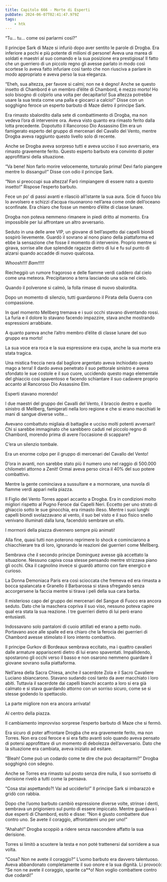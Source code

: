 ```yaml
---
title: Capitolo 666 - Morte di Esperti
pubDate: 2024-06-07T02:41:47.979Z
tags:
    - htk
---
```


“Tu… tu… come osi parlarmi così?”

Il principe Sark di Maze si infuriò dopo aver sentito le parole di Drogba. Era inferiore a pochi e più potente di milioni di persone! Aveva una marea di soldati e maestri al suo comando e la sua posizione era prestigiosa! Il fatto che un guerriero di un piccolo regno gli avesse parlato in modo così scortese lo aveva fatto infuriare così tanto che non riusciva a parlare in modo appropriato e aveva perso la sua eleganza.

“Eheh, sua altezza, per favore si calmi; non ne è degno! Anche se questo insetto di Chambord è un membro d’élite di Chambord, è mezzo morto! Ho solo bisogno di colpirlo una volta per decapitarlo! Sua altezza potrebbe usare la sua testa come una palla e giocarci a calcio!” Disse con un sogghigno feroce un esperto barbuto di Maze dietro il principe Sark.

Era rimasto sbalordito dalla sete di combattimento di Drogba, ma non vedeva l’ora di intervenire ora. Aveva visto quanto era rimasto ferito dalla lotta precedente. Dopotutto il Rancoroso Dio Assassino Elm era un famigerato esperto del gruppo di mercenari del Cavallo del Vento, mentre Drogba aveva raggiunto questo livello solo di recente.

Anche se Drogba aveva sorpreso tutti e aveva ucciso il suo avversario, era rimasto gravemente ferito. Questo esperto barbuto era convinto di poter approfittarsi della situazione.

“Va bene! Non farlo morire velocemente, torturalo prima! Devi farlo piangere mentre lo dissangui!” Disse con odio il principe Sark.

“Non si preoccupi sua altezza! Farò rimpiangere di essere nato a questo insetto!” Rispose l’esperto barbuto.

Fece un po’ di passi avanti e rilasciò all’istante la sua aura. Scie di fuoco blu lo avvolsero e schizzi d’acqua risuonarono nell’area come onde dell’oceano sconfinate. Era chiaro che fosse un membro d’élite di classe lunare.

Drogba non poteva nemmeno rimanere in piedi dritto al momento. Era impossibile per lui affrontare un altro avversario.

Seduto in una delle aree VIP, un giovane di bell’aspetto dai capelli biondi sospirò lievemente. Guardò il sovrano al nono piano della piattaforma ed ebbe la sensazione che fosse il momento di intervenire. Proprio mentre si girava, sorrise alle due splendide ragazze dietro di lui e fu sul punto di alzarsi quando accadde di nuovo qualcosa.

<em>Whoosh!!!! Bam!!!!!</em>

Riecheggiò un rumore fragoroso e delle fiamme verdi caddero dal cielo come una meteora. Precipitarono a terra lasciando una scia nel cielo.

Quando il polverone si calmò, la folla rimase di nuovo sbalordita.

Dopo un momento di silenzio, tutti guardarono il Pirata della Guerra con compassione.

In quel momento Mellberg tremava e i suoi occhi stavano diventando rossi. La furia e il dolore lo stavano facendo impazzire, stava anche mostrando espressioni arrabbiate.

A quanto pareva anche l’altro membro d’élite di classe lunare del suo gruppo era morto!

La sua voce era roca e la sua espressione era cupa, anche la sua morte era stata tragica.

Una mistica freccia nera dal bagliore argentato aveva inchiodato questo mago a terra! Il dardo aveva penetrato il suo pettorale sinistro e aveva sfondato le sue costole e il suo cuore, uccidendo questo mago elementale del ghiaccio così spaventoso e facendo schiantare il suo cadavere proprio accanto al Rancoroso Dio Assassino Elm.

Esperti stavano morendo!

I due maestri del gruppo dei Cavalli del Vento, il braccio destro e quello sinistro di Mellberg, famigerati nella loro regione e che si erano macchiati le mani di sangue diverse volte…

Avevano combattuto migliaia di battaglie e ucciso molti potenti avversari! Chi si sarebbe immaginato che sarebbero caduti nel piccolo regno di Chambord, morendo prima di avere l’occasione di scappare?

C’era un silenzio tombale.

Era un enorme colpo per il gruppo di mercenari del Cavallo del Vento!

D’ora in avanti, non sarebbe stato più il numero uno nel raggio di 500.000 chilometri attorno a Zenit! Ormai aveva perso circa il 40% del suo potere combattivo.

Mentre la gente cominciava a sussultare e a mormorare, una nuvola di fiamme verdi apparì nella piazza.

Il Figlio del Vento Torres apparì accanto a Drogba. Era in condizioni molto migliori rispetto al Pugno Feroce dai Capelli Neri. Eccetto per uno strato di ghiaccio sotto le sue ginocchia, era rimasto illeso. Mentre i suoi lunghi capelli biondi svolazzavano al vento, il suo bel visto e il suo fisico snello venivano illuminati dalla luna, facendolo sembrare un elfo.

I mormorii della piazza divennero sempre più animati!

Alla fine, quasi tutti non poterono reprimere lo shock e cominciarono a chiacchierare tra di loro, ignorando le reazioni dei guerrieri come Mellberg.

Sembrava che il secondo principe Dominguez avesse già accettato la situazione. Nessuno capiva cosa stesse pensando mentre strizzava piano gli occhi. Oka il cagnolino invece si guardò attorno con fare energico e curioso.

La Donna Demoniaca Paris era così scioccata che fremeva ed era rimasta a bocca spalancata e Granello il Barbarossa si stava sfregando senza accorgersene la faccia mentre si tirava i peli della sua cara barba.

Il misterioso capo del gruppo dei mercenari del Sangue di Fuoco era ancora seduto. Dato che la maschera copriva il suo viso, nessuno poteva capire qual era stata la sua reazione. I tre guerrieri dietro di lui però erano entusiasti.

Indossavano solo pantaloni di cuoio attillati ed erano a petto nudo. Portavano asce alle spalle ed era chiaro che la ferocia dei guerrieri di Chambord avesse stimolato il loro intento combattivo.

Il principe Gurkov di Bordeaux sembrava eccitato, ma i quattro cavalieri dalle armature appariscenti dietro di lui erano spaventati. Impallidendo, spostarono gli occhi verso il basso e non osarono nemmeno guardare il giovane sovrano sulla piattaforma.

Nell’area della Sacra Chiesa, anche il sacerdote Zola e il Sacro Cavaliere Luciano sbiancarono. Stavano sudando così tanto da aver macchiato i loro abiti. Tuttavia il sacerdote dai capelli bianchi accanto a loro si era già calmato e si stava guardando attorno con un sorriso sicuro, come se si stesse godendo lo spettacolo.

La parte migliore non era ancora arrivata!

Al centro della piazza.

Il cambiamento improvviso sorprese l’esperto barbuto di Maze che si fermò.

Era sicuro di poter affrontare Drogba che era gravemente ferito, ma non Torres. Non era così feroce e si era fatto avanti solo quando aveva pensato di potersi approfittare di un momento di debolezza dell’avversario. Dato che la situazione era cambiata, aveva iniziato ad esitare.

“Bleah! Come può un codardo come te dire che può decapitarmi?” Drogba sogghignò con sdegno.

Anche se Torres era rimasto sul posto senza dire nulla, il suo sorrisetto di derisione rivelò a tutti come la pensava.

“Cosa stai aspettando?! Vai ad ucciderlo!” Il principe Sark si imbarazzò e gridò con rabbia.

Dopo che l’uomo barbuto cambiò espressione diverse volte, strinse i denti, sembrava un prigioniero sul punto di essere impiccato. Mentre guardava i due esperti di Chambord, esitò e disse: “Non è giusto combattere due contro uno. Se avete il coraggio, affrontatemi uno per uno!”

“Ahahah!” Drogba scoppiò a ridere senza nascondere affatto la sua derisione.

Torres si limitò a scuotere la testa e non poté trattenersi dal sorridere a sua volta.

“Cosa? Non ne avete il coraggio?” L’uomo barbuto era davvero talentuoso. Aveva abbandonato completamente il suo onore e la sua dignità. Li provocò: “Se non ne avete il coraggio, sparite ca**o! Non voglio combattere contro due codardi!”



